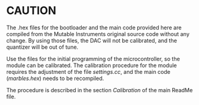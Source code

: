 # CAUTION
The .hex files for the bootloader and the main code provided here are compiled from the Mutable Instruments original source code without any change. By using those files, the DAC will not be calibrated, and the quantizer will be out of tune.

Use the files for the initial programming of the microcontroller, so the module can be calibrated. The calibration procedure for the module requires the adjustment of the file *settings.cc*, and the main code (*marbles.hex*) needs to be recompiled.

The procedure is described in the section *Calibration* of the main ReadMe file.
